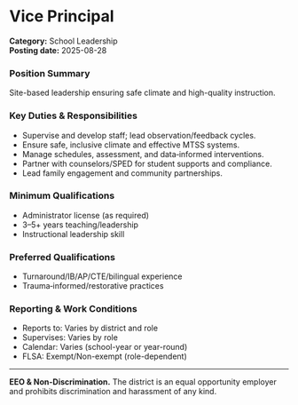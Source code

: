 # Vice Principal

**Category:** School Leadership  
**Posting date:** 2025-08-28

### Position Summary

Site-based leadership ensuring safe climate and high-quality instruction.

### Key Duties & Responsibilities
- Supervise and develop staff; lead observation/feedback cycles.
- Ensure safe, inclusive climate and effective MTSS systems.
- Manage schedules, assessment, and data‑informed interventions.
- Partner with counselors/SPED for student supports and compliance.
- Lead family engagement and community partnerships.

### Minimum Qualifications
- Administrator license (as required)
- 3–5+ years teaching/leadership
- Instructional leadership skill

### Preferred Qualifications
- Turnaround/IB/AP/CTE/bilingual experience
- Trauma‑informed/restorative practices

### Reporting & Work Conditions
- Reports to: Varies by district and role
- Supervises: Varies by role
- Calendar: Varies (school-year or year-round)
- FLSA: Exempt/Non-exempt (role-dependent)

---
**EEO & Non-Discrimination.** The district is an equal opportunity employer and prohibits discrimination and harassment of any kind.
